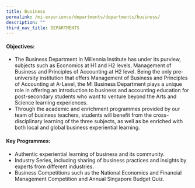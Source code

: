 ```yaml
---
title: Business
permalink: /mi-experience/departments/departments/business/
description: ""
third_nav_title: DEPARTMENTS
---
```

<h4><strong>Objectives:</strong></h4>
<ul>
<li>The Business Department in Millennia Institute has under its purview, subjects such as Economics at H1 and H2 levels, Management of Business and Principles of Accounting at H2 level. Being the only pre-university institution that offers Management of Business and Principles of Accounting at A-Level, the MI Business Department plays a unique role in offering an introduction to business and accounting education for post-secondary students who want to venture beyond the Arts and Science learning experiences.</li>
<li>Through the academic and enrichment programmes provided by our team of business teachers, students will benefit from the cross-disciplinary learning of the three subjects, as well as be enriched with both local and global business experiential learning.</li>
</ul>
<h4><strong>Key Programmes:</strong></h4>
<ul>
<li>Authentic experiential learning of business and its community.</li>
<li>Industry Series, including sharing of business practices and insights by experts from different industries.</li>
<li>Business Competitions such as the National Economics and Financial Management Competition and Annual Singapore Budget Quiz.</li>
</ul>